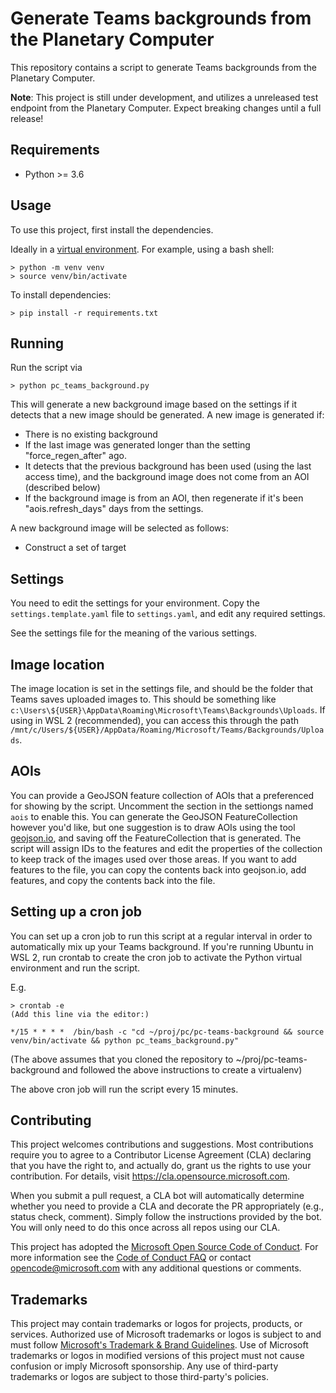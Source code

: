 # Generate Teams backgrounds from the Planetary Computer

This repository contains a script to generate Teams backgrounds from the Planetary Computer.

__Note__: This project is still under development, and utilizes a unreleased test endpoint from the Planetary Computer. Expect breaking changes until a full release!

## Requirements

- Python >= 3.6

## Usage

To use this project, first install the dependencies.

Ideally in a [virtual environment](https://docs.python.org/3/tutorial/venv.html). For example, using a bash shell:

```
> python -m venv venv
> source venv/bin/activate
```

To install dependencies:

```
> pip install -r requirements.txt
```

## Running

Run the script via

```
> python pc_teams_background.py
```

This will generate a new background image based on the settings if it detects that a new image should be generated. A new image is generated if:
- There is no existing background
- If the last image was generated longer than the setting "force_regen_after" ago.
- It detects that the previous background has been used (using the last access time), and the background image does not come from an AOI (described below)
- If the background image is from an AOI, then regenerate if it's been "aois.refresh_days" days from the settings.

A new background image will be selected as follows:
- Construct a set of target

## Settings

You need to edit the settings for your environment. Copy the `settings.template.yaml` file to `settings.yaml`, and edit any required settings.

See the settings file for the meaning of the various settings.

## Image location

The image location is set in the settings file, and should be the folder that Teams saves uploaded images to. This should be something like `c:\Users\${USER}\AppData\Roaming\Microsoft\Teams\Backgrounds\Uploads`.
 If using in WSL 2 (recommended), you can access this through the path `/mnt/c/Users/${USER}/AppData/Roaming/Microsoft/Teams/Backgrounds/Uploads`.

 ## AOIs

 You can provide a GeoJSON feature collection of AOIs that a preferenced for showing by the script. Uncomment the section in the settiongs named `aois` to enable this. You can generate the GeoJSON FeatureCollection however you'd like, but one suggestion is to draw AOIs using the tool [geojson.io](https://geojson.io), and saving off the FeatureCollection that is generated. The script will assign IDs to the features and edit the properties of the collection to keep track of the images used over those areas. If you want to add features to the file, you can copy the contents back into geojson.io, add features, and copy the contents back into the file.

## Setting up a cron job

You can set up a cron job to run this script at a regular interval in order to automatically mix up your Teams background. If you're running Ubuntu in WSL 2, run crontab to create the cron job to activate the Python virtual environment and run the script.

E.g.
```
> crontab -e
(Add this line via the editor:)

*/15 * * * *  /bin/bash -c "cd ~/proj/pc/pc-teams-background && source venv/bin/activate && python pc_teams_background.py"
```

(The above assumes that you cloned the repository to ~/proj/pc-teams-background and followed the above instructions to create a virtualenv)

The above cron job will run the script every 15 minutes.

## Contributing

This project welcomes contributions and suggestions.  Most contributions require you to agree to a
Contributor License Agreement (CLA) declaring that you have the right to, and actually do, grant us
the rights to use your contribution. For details, visit https://cla.opensource.microsoft.com.

When you submit a pull request, a CLA bot will automatically determine whether you need to provide
a CLA and decorate the PR appropriately (e.g., status check, comment). Simply follow the instructions
provided by the bot. You will only need to do this once across all repos using our CLA.

This project has adopted the [Microsoft Open Source Code of Conduct](https://opensource.microsoft.com/codeofconduct/).
For more information see the [Code of Conduct FAQ](https://opensource.microsoft.com/codeofconduct/faq/) or
contact [opencode@microsoft.com](mailto:opencode@microsoft.com) with any additional questions or comments.

## Trademarks

This project may contain trademarks or logos for projects, products, or services. Authorized use of Microsoft
trademarks or logos is subject to and must follow
[Microsoft's Trademark & Brand Guidelines](https://www.microsoft.com/en-us/legal/intellectualproperty/trademarks/usage/general).
Use of Microsoft trademarks or logos in modified versions of this project must not cause confusion or imply Microsoft sponsorship.
Any use of third-party trademarks or logos are subject to those third-party's policies.
